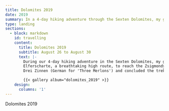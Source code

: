```yaml
---
title: Dolomites 2019
date: 2019
summary: In a 4-day hiking adventure through the Sexten Dolomites, my girlfriend and I traversed the Elferscharte to the Zsigmondyhütte, circled the iconic Drei Zinnen amid stunning alpine landscapes.
type: landing
sections:
  - block: markdown
    id: travelling
    content:
      title: Dolomites 2019
      subtitle: August 26 to August 30
      text: |-
        During our 4-day hiking adventure in the Sexten Dolomites, my girlfriend and I traversed the
        Elferscharte, a breathtaking high route, to reach the Zsigmondyhütte. Continuing our journey, we circled the iconic
        Drei Zinnen (German for 'Three Merlons') and concluded the trek with a thrilling hike to the beautiful Misurina Lake.

        {{< gallery album="dolomites_2019" >}}
    design:
      columns: '1'
---
```

Dolomites 2019
